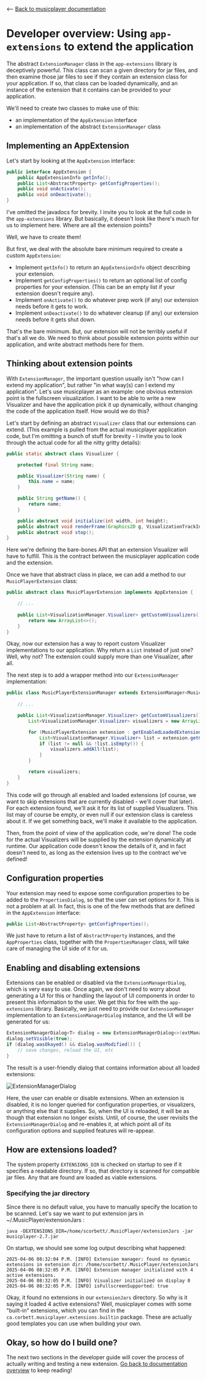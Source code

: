 <-- [Back to musicplayer documentation](../README.md)

# Developer overview: Using `app-extensions` to extend the application

The abstract `ExtensionManager` class in the `app-extensions` library is deceptively powerful.
This class can scan a given directory for jar files, and then examine those jar files to see
if they contain an extension class for your application. If so, that class can be loaded dynamically,
and an instance of the extension that it contains can be provided to your application.

We'll need to create two classes to make use of this:
  - an implementation of the `AppExtension` interface
  - an implementation of the abstract `ExtensionManager` class

## Implementing an AppExtension

Let's start by looking at the `AppExtension` interface:

```java
public interface AppExtension {
    public AppExtensionInfo getInfo();
    public List<AbstractProperty> getConfigProperties();
    public void onActivate();
    public void onDeactivate();
}
```

I've omitted the javadocs for brevity. I invite you to look at the full code in the `app-extensions`
library. But basically, it doesn't look like there's much for us to implement here. Where are all
the extension points? 

Well, we have to create them!

But first, we deal with the absolute bare minimum required to create a custom `AppExtension`:

- Implement `getInfo()` to return an `AppExtensionInfo` object describing your extension.
- Implement `getConfigProperties()` to return an optional list of config properties for your extension. (This can be an empty list if your extension doesn't require any).
- Implement `onActivate()` to do whatever prep work (if any) our extension needs before it gets to work.
- Implement `onDeactivate()` to do whatever cleanup (if any) our extension needs before it gets shut down.

That's the bare minimum. But, our extension will not be terribly useful if that's all we do. We need to think about
possible extension points within our application, and write abstract methods here for them.

## Thinking about extension points

With `ExtensionManager`, the important question usually isn't "how can I extend my application", but rather
"in what way(s) can I extend my application". Let's use musicplayer as an example: one obvious extension
point is the fullscreen visualization. I want to be able to write a new Visualizer and have the application
pick it up dynamically, without changing the code of the application itself. How would we do this?

Let's start by defining an abstract `Visualizer` class that our extensions can extend. (This example is
pulled from the actual musicplayer application code, but I'm omitting a bunch of stuff for brevity - I invite
you to look through the actual code for all the nitty gritty details):

```java
public static abstract class Visualizer {

    protected final String name;

    public Visualizer(String name) {
        this.name = name;
    }

    public String getName() {
        return name;
    }

    public abstract void initialize(int width, int height);
    public abstract void renderFrame(Graphics2D g, VisualizationTrackInfo trackInfo);
    public abstract void stop();
}
```

Here we're defining the bare-bones API that an extension Visualizer will have to fulfill. This is the contract
between the musicplayer application code and the extension.

Once we have that abstract class in place, we can add a method to our `MusicPlayerExtension` class:

```java
public abstract class MusicPlayerExtension implements AppExtension {

    // ...
    
    public List<VisualizationManager.Visualizer> getCustomVisualizers() {
        return new ArrayList<>();
    }
}
```

Okay, now our extension has a way to report custom Visualizer implementations to our application. Why return
a `List` instead of just one? Well, why not? The extension could supply more than one Visualizer, after all.

The next step is to add a wrapper method into our `ExtensionManager` implementation:

```java
public class MusicPlayerExtensionManager extends ExtensionManager<MusicPlayerExtension> {
    
    // ...

    public List<VisualizationManager.Visualizer> getCustomVisualizers() {
        List<VisualizationManager.Visualizer> visualizers = new ArrayList<>();

        for (MusicPlayerExtension extension : getEnabledLoadedExtensions()) {
            List<VisualizationManager.Visualizer> list = extension.getCustomVisualizers();
            if (list != null && !list.isEmpty()) {
                visualizers.addAll(list);
            }
        }

        return visualizers;
    }
}
```

This code will go through all enabled and loaded extensions (of course, we want to skip extensions that
are currently disabled - we'll cover that later). For each extension found, we'll ask it for its list
of supplied Visualizers. This list may of course be empty, or even null if our extension class is
careless about it. If we get something back, we'll make it available to the application.

Then, from the point of view of the application code, we're done! The code for the actual Visualizers
will be supplied by the extension dynamically at runtime. Our application code doesn't know the details
of it, and in fact doesn't need to, as long as the extension lives up to the contract we've defined!

## Configuration properties

Your extension may need to expose some configuration properties to be added to the `PropertiesDialog`, so that
the user can set options for it. This is not a problem at all. In fact, this is one of the few methods
that are defined in the `AppExtension` interface:

```java
public List<AbstractProperty> getConfigProperties();
```

We just have to return a list of `AbstractProperty` instances, and the `AppProperties` class, together
with the `PropertiesManager` class, will take care of managing the UI side of it for us.

## Enabling and disabling extensions

Extensions can be enabled or disabled via the `ExtensionManagerDialog`, which is very easy to use. Once again,
we don't need to worry about generating a UI for this or handling the layout of UI components in order 
to present this information to the user. We get this for free with the `app-extensions` library. Basically,
we just need to provide our `ExtensionManager` implementation to an `ExtensionManagerDialog` instance, and
the UI will be generated for us:

```java
ExtensionManagerDialog<T> dialog = new ExtensionManagerDialog<>(extManager, owner);
dialog.setVisible(true);
if (dialog.wasOkayed() && dialog.wasModified()) {
    // save changes, reload the UI, etc
}
```

The result is a user-friendly dialog that contains information about all loaded extensions:

![ExtensionManagerDialog](screenshots/extension_manager.jpg "ExtensionManagerDialog")

Here, the user can enable or disable extensions. When an extension is disabled, it is no longer queried
for configuration properties, or visualizers, or anything else that it supplies. So, when the UI is
reloaded, it will be as though that extension no longer exists. Until, of course, the user revisits
the `ExtensionManagerDialog` and re-enables it, at which point all of its configuration options and
supplied features will re-appear.

## How are extensions loaded?

The system property `EXTENSIONS_DIR` is checked on startup to see if it
specifies a readable directory. If so, that directory is scanned for compatible jar files. Any that
are found are loaded as viable extensions.

### Specifying the jar directory

Since there is no default value, you have to manually specify the location to be scanned. Let's say we
want to put extension jars in ~/.MusicPlayer/extensionJars :

```shell
java -DEXTENSIONS_DIR=/home/scorbett/.MusicPlayer/extensionJars -jar musicplayer-2.7.jar
```

On startup, we should see some log output describing what happened:

```shell
2025-04-06 08:32:04 P.M. [INFO] Extension manager: found no dynamic extensions in extension dir: /home/scorbett/.MusicPlayer/extensionJars
2025-04-06 08:32:05 P.M. [INFO] Extension manager initialized with 4 active extensions.
2025-04-06 08:32:05 P.M. [INFO] Visualizer initialized on display 0
2025-04-06 08:32:05 P.M. [INFO] isFullscreenSupported: true
```

Okay, it found no extensions in our `extensionJars` directory. So why is it saying it loaded 4 active extensions?
Well, musicplayer comes with some "built-in" extensions, which you can find in the `ca.corbett.musicplayer.extensions.builtin`
package. These are actually good templates you can use when building your own. 

## Okay, so how do I build one?

The next two sections in the developer guide will cover the process of actually writing and testing
a new extension. [Go back to documentation overview](../README.md) to keep reading!
